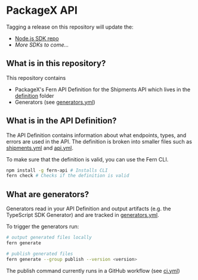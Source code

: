 # PackageX API

Tagging a release on this repository will update the:

- [Node.js SDK repo](https://github.com/fern-{company}/{company}-node)
- _More SDKs to come..._

## What is in this repository?

This repository contains

- PackageX's Fern API Definition for the Shipments API which lives in the [definition](./fern/api/definition/) folder
- Generators (see [generators.yml](./fern/api/generators.yml))

## What is in the API Definition?

The API Definition contains information about what endpoints, types, and errors are used in the API. The definition is broken into smaller files such as [shipments.yml](fern/api/definition/shipments.yml) and [api.yml](fern/api/definition/api.yml).

To make sure that the definition is valid, you can use the Fern CLI.

```bash
npm install -g fern-api # Installs CLI
fern check # Checks if the definition is valid
```

## What are generators?

Generators read in your API Definition and output artifacts (e.g. the TypeScript SDK Generator) and are tracked in [generators.yml](./fern/api/generators.yml).

To trigger the generators run:

```bash
# output generated files locally
fern generate

# publish generated files
fern generate --group publish --version <version>
```

The publish command currently runs in a GitHub workflow (see [ci.yml](.github/workflows/ci.yml#L32))
